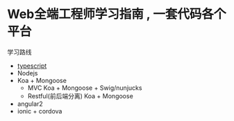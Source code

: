 # Web全端工程师学习指南 , 一套代码各个平台

学习路线 
* [typescript]()
* Nodejs
* Koa + Mongoose 
    * MVC  Koa + Mongoose + Swig/nunjucks 
    * Restful(前后端分离)  Koa + Mongoose
* angular2
* ionic + cordova


